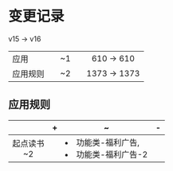 # 变更记录

v15 -> v16

||||||
|-|:-:|:-:|:-:|:-:|
|应用||~1||610 -> 610|
|应用规则||~2||1373 -> 1373|

## 应用规则

||+|~|-|
|:-:|-|-|-|
|起点读书<br>~2||<li>功能类-福利广告,<li>功能类-福利广告-2||
